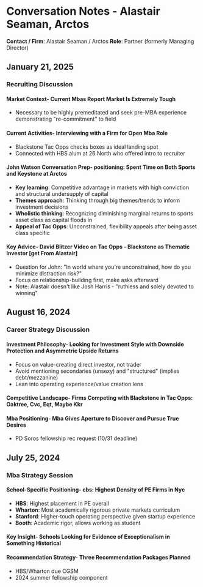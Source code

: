 # Conversation Notes - Alastair Seaman, Arctos

**Contact / Firm**: Alastair Seaman / Arctos
**Role**: Partner (formerly Managing Director)

## January 21, 2025

### Recruiting Discussion

#### Market Context- Current Mbas Report Market Is Extremely Tough

- Necessary to be highly premeditated and seek pre-MBA experience demonstrating "re-commitment" to field

#### Current Activities- Interviewing with a Firm for Open Mba Role

- Blackstone Tac Opps checks boxes as ideal landing spot
- Connected with HBS alum at 26 North who offered intro to recruiter

#### John Watson Conversation Prep- **positioning**: Spent Time on Both Sports and Keystone at Arctos

- **Key learning**: Competitive advantage in markets with high conviction and structural undersupply of capital
- **Themes approach**: Thinking through big themes/trends to inform investment decisions
- **Wholistic thinking**: Recognizing diminishing marginal returns to sports asset class as capital floods in
- **Appeal of Tac Opps**: Unconstrained, flexibility appeals after being asset class specific

#### Key Advice- David Blitzer Video on Tac Opps - Blackstone as Thematic Investor [get From Alastair]

- Question for John: "In world where you're unconstrained, how do you minimize distraction risk?"
- Focus on relationship-building first, make asks afterward
- Note: Alastair doesn't like Josh Harris - "ruthless and solely devoted to winning"

## August 16, 2024

### Career Strategy Discussion

#### Investment Philosophy- Looking for Investment Style with Downside Protection and Asymmetric Upside Returns

- Focus on value-creating direct investor, not trader
- Avoid mentioning secondaries (unsexy) and "structured" (implies debt/mezzanine)
- Lean into operating experience/value creation lens

#### Competitive Landscape- Firms Competing with Blackstone in Tac Opps: Oaktree, Cvc, Eqt, Maybe Kkr


#### Mba Positioning- Mba Gives Aperture to Discover and Pursue True Desires

- PD Soros fellowship rec request (10/31 deadline)

## July 25, 2024

### Mba Strategy Session

#### School-Specific Positioning- **cbs**: Highest Density of PE Firms in Nyc

- **HBS**: Highest placement in PE overall
- **Wharton**: Most academically rigorous private markets curriculum
- **Stanford**: Higher-touch operating perspective given startup experience
- **Booth**: Academic rigor, allows working as student

#### Key Insight- Schools Looking for Evidence of Exceptionalism in Something Historical


#### Recommendation Strategy- Three Recommendation Packages Planned

- HBS/Wharton due CGSM
- 2024 summer fellowship component
